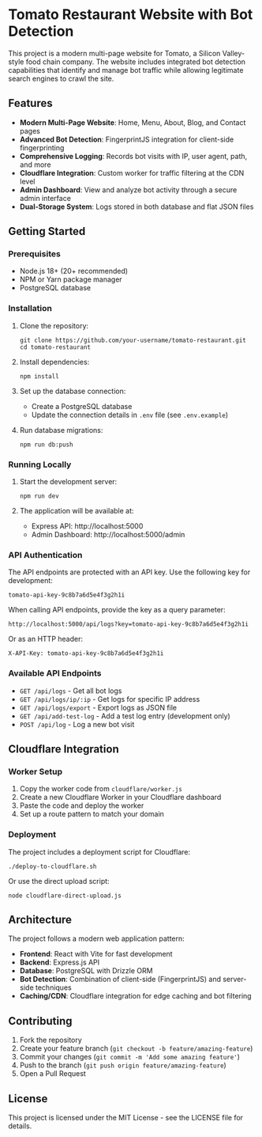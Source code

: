 # Tomato Restaurant Website with Bot Detection

This project is a modern multi-page website for Tomato, a Silicon Valley-style food chain company. The website includes integrated bot detection capabilities that identify and manage bot traffic while allowing legitimate search engines to crawl the site.

## Features

- **Modern Multi-Page Website**: Home, Menu, About, Blog, and Contact pages
- **Advanced Bot Detection**: FingerprintJS integration for client-side fingerprinting
- **Comprehensive Logging**: Records bot visits with IP, user agent, path, and more
- **Cloudflare Integration**: Custom worker for traffic filtering at the CDN level
- **Admin Dashboard**: View and analyze bot activity through a secure admin interface
- **Dual-Storage System**: Logs stored in both database and flat JSON files

## Getting Started

### Prerequisites

- Node.js 18+ (20+ recommended)
- NPM or Yarn package manager
- PostgreSQL database

### Installation

1. Clone the repository:
   ```
   git clone https://github.com/your-username/tomato-restaurant.git
   cd tomato-restaurant
   ```

2. Install dependencies:
   ```
   npm install
   ```

3. Set up the database connection:
   - Create a PostgreSQL database
   - Update the connection details in `.env` file (see `.env.example`)

4. Run database migrations:
   ```
   npm run db:push
   ```

### Running Locally

1. Start the development server:
   ```
   npm run dev
   ```

2. The application will be available at:
   - Express API: http://localhost:5000
   - Admin Dashboard: http://localhost:5000/admin

### API Authentication

The API endpoints are protected with an API key. Use the following key for development:

```
tomato-api-key-9c8b7a6d5e4f3g2h1i
```

When calling API endpoints, provide the key as a query parameter:
```
http://localhost:5000/api/logs?key=tomato-api-key-9c8b7a6d5e4f3g2h1i
```

Or as an HTTP header:
```
X-API-Key: tomato-api-key-9c8b7a6d5e4f3g2h1i
```

### Available API Endpoints

- `GET /api/logs` - Get all bot logs
- `GET /api/logs/ip/:ip` - Get logs for specific IP address
- `GET /api/logs/export` - Export logs as JSON file
- `GET /api/add-test-log` - Add a test log entry (development only)
- `POST /api/log` - Log a new bot visit

## Cloudflare Integration

### Worker Setup

1. Copy the worker code from `cloudflare/worker.js`
2. Create a new Cloudflare Worker in your Cloudflare dashboard
3. Paste the code and deploy the worker
4. Set up a route pattern to match your domain

### Deployment

The project includes a deployment script for Cloudflare:

```
./deploy-to-cloudflare.sh
```

Or use the direct upload script:

```
node cloudflare-direct-upload.js
```

## Architecture

The project follows a modern web application pattern:

- **Frontend**: React with Vite for fast development
- **Backend**: Express.js API 
- **Database**: PostgreSQL with Drizzle ORM
- **Bot Detection**: Combination of client-side (FingerprintJS) and server-side techniques
- **Caching/CDN**: Cloudflare integration for edge caching and bot filtering

## Contributing

1. Fork the repository
2. Create your feature branch (`git checkout -b feature/amazing-feature`)
3. Commit your changes (`git commit -m 'Add some amazing feature'`)
4. Push to the branch (`git push origin feature/amazing-feature`)
5. Open a Pull Request

## License

This project is licensed under the MIT License - see the LICENSE file for details.